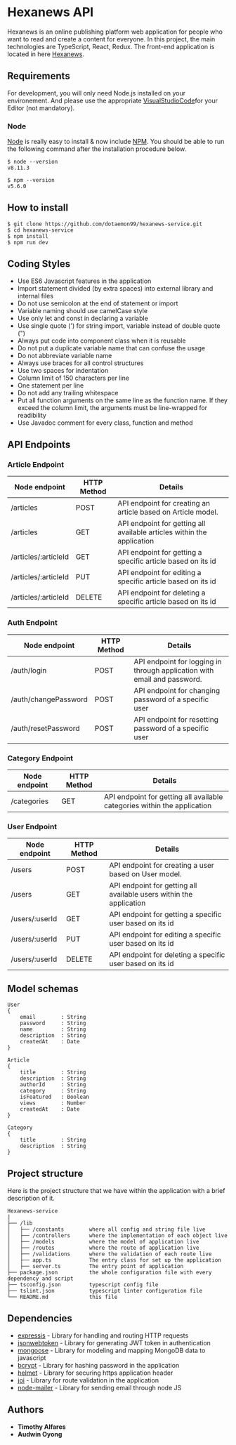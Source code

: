 # Hexanews API
Hexanews is an online publishing platform web application for people who want to read and create a content for everyone. In this project, the main technologies are TypeScript, React, Redux. The front-end application is located in here [Hexanews](https://github.com/dotaemon99/hexanews).

## Requirements

For development, you will only need Node.js installed on your environement.
And please use the appropriate [VisualStudioCode](https://code.visualstudio.com/)for your Editor (not mandatory).

### Node

[Node](http://nodejs.org/) is really easy to install & now include [NPM](https://npmjs.org/).
You should be able to run the following command after the installation procedure
below.

    $ node --version
    v8.11.3

    $ npm --version
    v5.6.0

## How to install
```
$ git clone https://github.com/dotaemon99/hexanews-service.git
$ cd hexanews-service
$ npm install
$ npm run dev
```

## Coding Styles
- Use ES6 Javascript features in the application
- Import statement divided (by extra spaces) into external library and internal files
- Do not use semicolon at the end of statement or import
- Variable naming should use camelCase style
- Use only let and const in declaring a variable
- Use single quote (') for string import, variable instead of double quote (")
- Always put code into component class when it is reusable
- Do not put a duplicate variable name that can confuse the usage
- Do not abbreviate variable name
- Always use braces for all control structures
- Use two spaces for indentation
- Column limit of 150 characters per line
- One statement per line
- Do not add any trailing whitespace
- Put all function arguments on the same line as the function name. If they exceed the column limit, the arguments must be line-wrapped for readibility
- Use Javadoc comment for every class, function and method

## API Endpoints

### Article Endpoint

|Node endpoint| HTTP Method |Details|
|--------|--------|--------|
|/articles  | POST |	API endpoint for creating an article based on Article model. |
|/articles  | GET |	API endpoint for getting all available articles within the application |
|/articles/:articleId  | GET |	API endpoint for getting a specific article based on its id |
|/articles/:articleId  | PUT |	API endpoint for editing a specific article based on its id |
|/articles/:articleId  | DELETE |	API endpoint for deleting a specific article based on its id |

### Auth Endpoint

|Node endpoint| HTTP Method |Details|
|--------|--------|--------|
|/auth/login  | POST |	API endpoint for logging in through application with email and password. |
|/auth/changePassword  | POST |	API endpoint for changing password of a specific user |
|/auth/resetPassword  | POST |	API endpoint for resetting password of a specific user |

### Category Endpoint

|Node endpoint| HTTP Method |Details|
|--------|--------|--------|
|/categories  | GET |	API endpoint for getting all available categories within the application |

### User Endpoint

|Node endpoint| HTTP Method |Details|
|--------|--------|--------|
|/users  | POST |	API endpoint for creating a user based on User model. |
|/users  | GET |	API endpoint for getting all available users within the application |
|/users/:userId  | GET |	API endpoint for getting a specific user based on its id |
|/users/:userId  | PUT |	API endpoint for editing a specific user based on its id |
|/users/:userId  | DELETE |	API endpoint for deleting a specific user based on its id |

## Model schemas

```
User
{
    email        : String
    password     : String
    name         : String
    description  : String
    createdAt    : Date
}
```

```
Article
{
    title        : String
    description  : String
    authorId     : String
    category     : String
    isFeatured   : Boolean
    views        : Number
    createdAt    : Date
} 
```

```
Category
{
    title        : String
    description  : String
} 
```

## Project structure

Here is the project structure that we have within the application with a brief description of it.

```
Hexanews-service
|
├── /lib
│   ├── /constants        where all config and string file live
│   ├── /controllers      where the implementation of each object live
│   ├── /models           where the model of application live
│   ├── /routes           where the route of application live
│   ├── /validations      where the validation of each route live
│   ├── app.ts            The entry class for set up the application
│   ├── server.ts         The entry point of application
├── package.json          the whole configuration file with every dependency and script
├── tsconfig.json         typescript config file
├── tslint.json           typescript linter configuration file
└── README.md             this file
```

## Dependencies

- [expressjs](https://github.com/expressjs/express) - Library for handling and routing HTTP requests
- [jsonwebtoken](https://github.com/auth0/node-jsonwebtoken) - Library for generating JWT token in authentication
- [mongoose](https://github.com/Automattic/mongoose) - Library for modeling and mapping MongoDB data to javascript
- [bcrypt](https://github.com/kelektiv/node.bcrypt.js) - Library for hashing password in the application
- [helmet](https://helmetjs.github.io/) - Library for securing https application header
- [joi](https://github.com/hapijs/joi) - Library for route validation in the application
- [node-mailer](https://nodemailer.com/about/) - Library for sending email through node JS

## Authors
- **Timothy Alfares**
- **Audwin Oyong**

